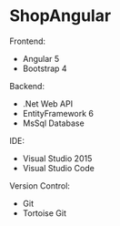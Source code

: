 # ShopAngular

Frontend:
 - Angular 5
 - Bootstrap 4
 
Backend:
 - .Net Web API
 - EntityFramework 6
 - MsSql Database
 
IDE:
 - Visual Studio 2015
 - Visual Studio Code

Version Control:
 - Git
 - Tortoise Git